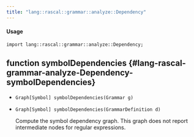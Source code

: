 ```yaml
---
title: "lang::rascal::grammar::analyze::Dependency"
---
```


#### Usage

`import lang::rascal::grammar::analyze::Dependency;`


## function symbolDependencies {#lang-rascal-grammar-analyze-Dependency-symbolDependencies}

* ``Graph[Symbol] symbolDependencies(Grammar g)``
* ``Graph[Symbol] symbolDependencies(GrammarDefinition d)``


  Compute the symbol dependency graph. This graph does not report intermediate nodes
  for regular expressions.

